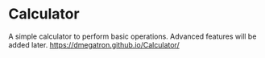 # Calculator
A simple calculator to perform basic operations. Advanced features will be added later.
https://dmegatron.github.io/Calculator/
